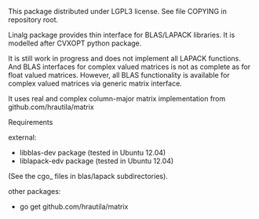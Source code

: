 This package distributed under LGPL3 license. See file COPYING in repository root.

Linalg package provides thin interface for BLAS/LAPACK libraries. 
It is modelled after CVXOPT python package.  

It is still work in progress and does not implement all LAPACK functions.
And BLAS interfaces for complex valued matrices is not as complete as for float
valued matrices. However, all BLAS functionality is available for complex valued
matrices via generic matrix interface.

It uses real and complex column-major matrix implementation from github.com/hrautila/matrix 

Requirements

external: 
* libblas-dev package   (tested in Ubuntu 12.04)
* liblapack-edv package  (tested in Ubuntu 12.04)

(See the cgo_ files in blas/lapack subdirectories).


other packages:
* go get github.com/hrautila/matrix 




